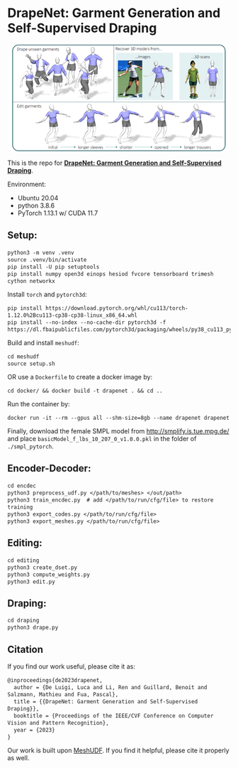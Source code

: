 # DrapeNet: Garment Generation and Self-Supervised Draping
<p align="center"><img src="figs/drapenet.png"></p>

This is the repo for [**DrapeNet: Garment Generation and Self-Supervised Draping**](https://liren2515.github.io/page/drapenet/drapenet.html).

Environment:
* Ubuntu 20.04
* python 3.8.6
* PyTorch 1.13.1 w/ CUDA 11.7

## Setup:
```
python3 -m venv .venv
source .venv/bin/activate
pip install -U pip setuptools
pip install numpy open3d einops hesiod fvcore tensorboard trimesh cython networkx
```

Install `torch` and `pytorch3d`:
```
pip install https://download.pytorch.org/whl/cu113/torch-1.12.0%2Bcu113-cp38-cp38-linux_x86_64.whl
pip install --no-index --no-cache-dir pytorch3d -f https://dl.fbaipublicfiles.com/pytorch3d/packaging/wheels/py38_cu113_pyt1120/download.html
```

Build and install `meshudf`:
```
cd meshudf
source setup.sh
```

OR use a `Dockerfile` to create a docker image by:

```
cd docker/ && docker build -t drapenet . && cd ..
```

Run the container by:

```
docker run -it --rm --gpus all --shm-size=8gb --name drapenet drapenet
```

Finally, download the female SMPL model from http://smplify.is.tue.mpg.de/ and place `basicModel_f_lbs_10_207_0_v1.0.0.pkl` in the folder of `./smpl_pytorch`.

## Encoder-Decoder:
```
cd encdec
python3 preprocess_udf.py </path/to/meshes> </out/path>
python3 train_encdec.py  # add </path/to/run/cfg/file> to restore training
python3 export_codes.py </path/to/run/cfg/file>
python3 export_meshes.py </path/to/run/cfg/file>
```

## Editing:
```
cd editing
python3 create_dset.py
python3 compute_weights.py
python3 edit.py
```

## Draping:
```
cd draping
python3 drape.py
```

## Citation
If you find our work useful, please cite it as:
```
@inproceedings{de2023drapenet,
  author = {De Luigi, Luca and Li, Ren and Guillard, Benoit and Salzmann, Mathieu and Fua, Pascal},
  title = {{DrapeNet: Garment Generation and Self-Supervised Draping}},
  booktitle = {Proceedings of the IEEE/CVF Conference on Computer Vision and Pattern Recognition},
  year = {2023}
}
```

Our work is built upon [MeshUDF](https://github.com/cvlab-epfl/MeshUDF). If you find it helpful, please cite it properly as well.

